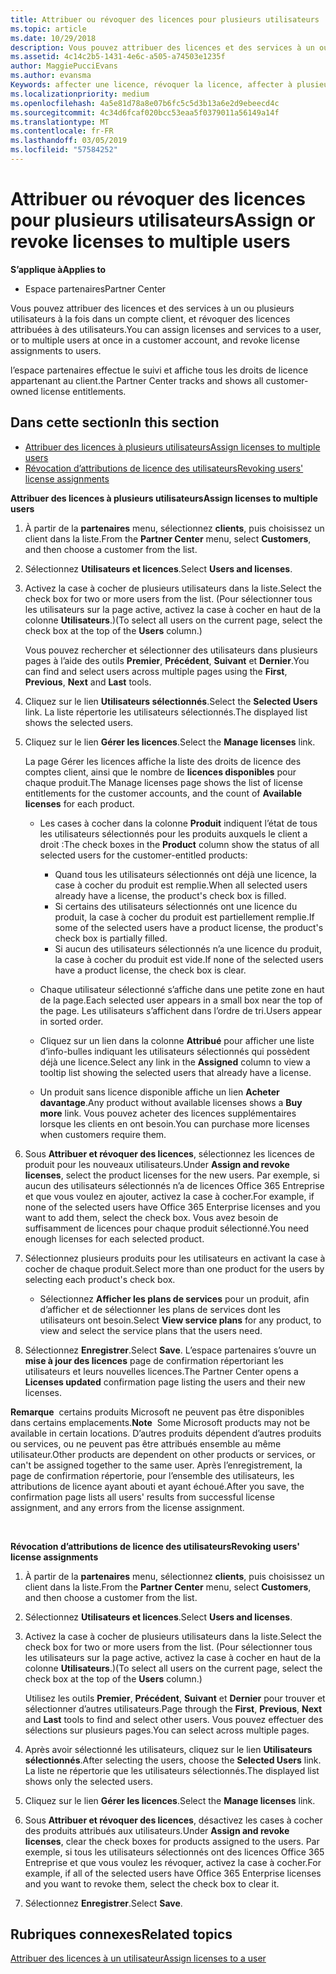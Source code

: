 ```yaml
---
title: Attribuer ou révoquer des licences pour plusieurs utilisateurs | Espace partenaires
ms.topic: article
ms.date: 10/29/2018
description: Vous pouvez attribuer des licences et des services à un ou plusieurs utilisateurs à la fois dans un compte client, et révoquer des licences attribuées à des utilisateurs.
ms.assetid: 4c14c2b5-1431-4e6c-a505-a74503e1235f
author: MaggiePucciEvans
ms.author: evansma
Keywords: affecter une licence, révoquer la licence, affecter à plusieurs utilisateurs,
ms.localizationpriority: medium
ms.openlocfilehash: 4a5e81d78a8e07b6fc5c5d3b13a6e2d9ebeecd4c
ms.sourcegitcommit: 4c34d6fcaf020bcc53eaa5f0379011a56149a14f
ms.translationtype: MT
ms.contentlocale: fr-FR
ms.lasthandoff: 03/05/2019
ms.locfileid: "57584252"
---
```

# <a name="assign-or-revoke-licenses-to-multiple-users"></a><span data-ttu-id="7b404-104">Attribuer ou révoquer des licences pour plusieurs utilisateurs</span><span class="sxs-lookup"><span data-stu-id="7b404-104">Assign or revoke licenses to multiple users</span></span>

<span data-ttu-id="7b404-105">**S’applique à**</span><span class="sxs-lookup"><span data-stu-id="7b404-105">**Applies to**</span></span>

-  <span data-ttu-id="7b404-106">Espace partenaires</span><span class="sxs-lookup"><span data-stu-id="7b404-106">Partner Center</span></span>

<span data-ttu-id="7b404-107">Vous pouvez attribuer des licences et des services à un ou plusieurs utilisateurs à la fois dans un compte client, et révoquer des licences attribuées à des utilisateurs.</span><span class="sxs-lookup"><span data-stu-id="7b404-107">You can assign licenses and services to a user, or to multiple users at once in a customer account, and revoke license assignments to users.</span></span>

<span data-ttu-id="7b404-108">l’espace partenaires effectue le suivi et affiche tous les droits de licence appartenant au client.</span><span class="sxs-lookup"><span data-stu-id="7b404-108">the Partner Center tracks and shows all customer-owned license entitlements.</span></span>

## <a name="in-this-section"></a><span data-ttu-id="7b404-109">Dans cette section</span><span class="sxs-lookup"><span data-stu-id="7b404-109">In this section</span></span>


-   [<span data-ttu-id="7b404-110">Attribuer des licences à plusieurs utilisateurs</span><span class="sxs-lookup"><span data-stu-id="7b404-110">Assign licenses to multiple users</span></span>](#assign-licenses-to-groups)
-   [<span data-ttu-id="7b404-111">Révocation d’attributions de licence des utilisateurs</span><span class="sxs-lookup"><span data-stu-id="7b404-111">Revoking users' license assignments</span></span>](#revoking-licenses)

<a href="" id="assign-licenses-to-groups"></a>
<span data-ttu-id="7b404-112">**Attribuer des licences à plusieurs utilisateurs**</span><span class="sxs-lookup"><span data-stu-id="7b404-112">**Assign licenses to multiple users**</span></span>

1.  <span data-ttu-id="7b404-113">À partir de la **partenaires** menu, sélectionnez **clients**, puis choisissez un client dans la liste.</span><span class="sxs-lookup"><span data-stu-id="7b404-113">From the **Partner Center** menu, select **Customers**, and then choose a customer from the list.</span></span>
2.  <span data-ttu-id="7b404-114">Sélectionnez **Utilisateurs et licences**.</span><span class="sxs-lookup"><span data-stu-id="7b404-114">Select **Users and licenses**.</span></span>
3.  <span data-ttu-id="7b404-115">Activez la case à cocher de plusieurs utilisateurs dans la liste.</span><span class="sxs-lookup"><span data-stu-id="7b404-115">Select the check box for two or more users from the list.</span></span> <span data-ttu-id="7b404-116">(Pour sélectionner tous les utilisateurs sur la page active, activez la case à cocher en haut de la colonne **Utilisateurs**.)</span><span class="sxs-lookup"><span data-stu-id="7b404-116">(To select all users on the current page, select the check box at the top of the **Users** column.)</span></span>

    <span data-ttu-id="7b404-117">Vous pouvez rechercher et sélectionner des utilisateurs dans plusieurs pages à l’aide des outils **Premier**, **Précédent**, **Suivant** et **Dernier**.</span><span class="sxs-lookup"><span data-stu-id="7b404-117">You can find and select users across multiple pages using the **First**, **Previous**, **Next** and **Last** tools.</span></span>

4.  <span data-ttu-id="7b404-118">Cliquez sur le lien **Utilisateurs sélectionnés**.</span><span class="sxs-lookup"><span data-stu-id="7b404-118">Select the **Selected Users** link.</span></span> <span data-ttu-id="7b404-119">La liste répertorie les utilisateurs sélectionnés.</span><span class="sxs-lookup"><span data-stu-id="7b404-119">The displayed list shows the selected users.</span></span>
5.  <span data-ttu-id="7b404-120">Cliquez sur le lien **Gérer les licences**.</span><span class="sxs-lookup"><span data-stu-id="7b404-120">Select the **Manage licenses** link.</span></span>

    <span data-ttu-id="7b404-121">La page Gérer les licences affiche la liste des droits de licence des comptes client, ainsi que le nombre de **licences disponibles** pour chaque produit.</span><span class="sxs-lookup"><span data-stu-id="7b404-121">The Manage licenses page shows the list of license entitlements for the customer accounts, and the count of **Available licenses** for each product.</span></span>

    -   <span data-ttu-id="7b404-122">Les cases à cocher dans la colonne **Produit** indiquent l’état de tous les utilisateurs sélectionnés pour les produits auxquels le client a droit&nbsp;:</span><span class="sxs-lookup"><span data-stu-id="7b404-122">The check boxes in the **Product** column show the status of all selected users for the customer-entitled products:</span></span>

        -   <span data-ttu-id="7b404-123">Quand tous les utilisateurs sélectionnés ont déjà une licence, la case à cocher du produit est remplie.</span><span class="sxs-lookup"><span data-stu-id="7b404-123">When all selected users already have a license, the product's check box is filled.</span></span>
        -   <span data-ttu-id="7b404-124">Si certains des utilisateurs sélectionnés ont une licence du produit, la case à cocher du produit est partiellement remplie.</span><span class="sxs-lookup"><span data-stu-id="7b404-124">If some of the selected users have a product license, the product's check box is partially filled.</span></span>
        -   <span data-ttu-id="7b404-125">Si aucun des utilisateurs sélectionnés n’a une licence du produit, la case à cocher du produit est vide.</span><span class="sxs-lookup"><span data-stu-id="7b404-125">If none of the selected users have a product license, the check box is clear.</span></span>
    -   <span data-ttu-id="7b404-126">Chaque utilisateur sélectionné s’affiche dans une petite zone en haut de la page.</span><span class="sxs-lookup"><span data-stu-id="7b404-126">Each selected user appears in a small box near the top of the page.</span></span> <span data-ttu-id="7b404-127">Les utilisateurs s’affichent dans l’ordre de tri.</span><span class="sxs-lookup"><span data-stu-id="7b404-127">Users appear in sorted order.</span></span>

    -   <span data-ttu-id="7b404-128">Cliquez sur un lien dans la colonne **Attribué** pour afficher une liste d’info-bulles indiquant les utilisateurs sélectionnés qui possèdent déjà une licence.</span><span class="sxs-lookup"><span data-stu-id="7b404-128">Select any link in the **Assigned** column to view a tooltip list showing the selected users that already have a license.</span></span>

    -   <span data-ttu-id="7b404-129">Un produit sans licence disponible affiche un lien **Acheter davantage**.</span><span class="sxs-lookup"><span data-stu-id="7b404-129">Any product without available licenses shows a **Buy more** link.</span></span> <span data-ttu-id="7b404-130">Vous pouvez acheter des licences supplémentaires lorsque les clients en ont besoin.</span><span class="sxs-lookup"><span data-stu-id="7b404-130">You can purchase more licenses when customers require them.</span></span>

6.  <span data-ttu-id="7b404-131">Sous **Attribuer et révoquer des licences**, sélectionnez les licences de produit pour les nouveaux utilisateurs.</span><span class="sxs-lookup"><span data-stu-id="7b404-131">Under **Assign and revoke licenses**, select the product licenses for the new users.</span></span> <span data-ttu-id="7b404-132">Par exemple, si aucun des utilisateurs sélectionnés n’a de licences Office&nbsp;365 Entreprise et que vous voulez en ajouter, activez la case à cocher.</span><span class="sxs-lookup"><span data-stu-id="7b404-132">For example, if none of the selected users have Office 365 Enterprise licenses and you want to add them, select the check box.</span></span> <span data-ttu-id="7b404-133">Vous avez besoin de suffisamment de licences pour chaque produit sélectionné.</span><span class="sxs-lookup"><span data-stu-id="7b404-133">You need enough licenses for each selected product.</span></span>
7.  <span data-ttu-id="7b404-134">Sélectionnez plusieurs produits pour les utilisateurs en activant la case à cocher de chaque produit.</span><span class="sxs-lookup"><span data-stu-id="7b404-134">Select more than one product for the users by selecting each product's check box.</span></span>
    -   <span data-ttu-id="7b404-135">Sélectionnez **Afficher les plans de services** pour un produit, afin d’afficher et de sélectionner les plans de services dont les utilisateurs ont besoin.</span><span class="sxs-lookup"><span data-stu-id="7b404-135">Select **View service plans** for any product, to view and select the service plans that the users need.</span></span>

8.  <span data-ttu-id="7b404-136">Sélectionnez **Enregistrer**.</span><span class="sxs-lookup"><span data-stu-id="7b404-136">Select **Save**.</span></span> <span data-ttu-id="7b404-137">L’espace partenaires s’ouvre un **mise à jour des licences** page de confirmation répertoriant les utilisateurs et leurs nouvelles licences.</span><span class="sxs-lookup"><span data-stu-id="7b404-137">The Partner Center opens a **Licenses updated** confirmation page listing the users and their new licenses.</span></span>

<span data-ttu-id="7b404-138">**Remarque**  certains produits Microsoft ne peuvent pas être disponibles dans certains emplacements.</span><span class="sxs-lookup"><span data-stu-id="7b404-138">**Note**  Some Microsoft products may not be available in certain locations.</span></span> <span data-ttu-id="7b404-139">D’autres produits dépendent d’autres produits ou services, ou ne peuvent pas être attribués ensemble au même utilisateur.</span><span class="sxs-lookup"><span data-stu-id="7b404-139">Other products are dependent on other products or services, or can't be assigned together to the same user.</span></span> <span data-ttu-id="7b404-140">Après l’enregistrement, la page de confirmation répertorie, pour l’ensemble des utilisateurs, les attributions de licence ayant abouti et ayant échoué.</span><span class="sxs-lookup"><span data-stu-id="7b404-140">After you save, the confirmation page lists all users' results from successful license assignment, and any errors from the license assignment.</span></span>

 

<a href="" id="revoking-licenses"></a>
<span data-ttu-id="7b404-141">**Révocation d’attributions de licence des utilisateurs**</span><span class="sxs-lookup"><span data-stu-id="7b404-141">**Revoking users' license assignments**</span></span>

1.  <span data-ttu-id="7b404-142">À partir de la **partenaires** menu, sélectionnez **clients**, puis choisissez un client dans la liste.</span><span class="sxs-lookup"><span data-stu-id="7b404-142">From the **Partner Center** menu, select **Customers**, and then choose a customer from the list.</span></span>
2.  <span data-ttu-id="7b404-143">Sélectionnez **Utilisateurs et licences**.</span><span class="sxs-lookup"><span data-stu-id="7b404-143">Select **Users and licenses**.</span></span>
3.  <span data-ttu-id="7b404-144">Activez la case à cocher de plusieurs utilisateurs dans la liste.</span><span class="sxs-lookup"><span data-stu-id="7b404-144">Select the check box for two or more users from the list.</span></span> <span data-ttu-id="7b404-145">(Pour sélectionner tous les utilisateurs sur la page active, activez la case à cocher en haut de la colonne **Utilisateurs**.)</span><span class="sxs-lookup"><span data-stu-id="7b404-145">(To select all users on the current page, select the check box at the top of the **Users** column.)</span></span>

    <span data-ttu-id="7b404-146">Utilisez les outils **Premier**, **Précédent**, **Suivant** et **Dernier** pour trouver et sélectionner d’autres utilisateurs.</span><span class="sxs-lookup"><span data-stu-id="7b404-146">Page through the **First**, **Previous**, **Next** and **Last** tools to find and select other users.</span></span> <span data-ttu-id="7b404-147">Vous pouvez effectuer des sélections sur plusieurs pages.</span><span class="sxs-lookup"><span data-stu-id="7b404-147">You can select across multiple pages.</span></span>

4.  <span data-ttu-id="7b404-148">Après avoir sélectionné les utilisateurs, cliquez sur le lien **Utilisateurs sélectionnés**.</span><span class="sxs-lookup"><span data-stu-id="7b404-148">After selecting the users, choose the **Selected Users** link.</span></span> <span data-ttu-id="7b404-149">La liste ne répertorie que les utilisateurs sélectionnés.</span><span class="sxs-lookup"><span data-stu-id="7b404-149">The displayed list shows only the selected users.</span></span>
5.  <span data-ttu-id="7b404-150">Cliquez sur le lien **Gérer les licences**.</span><span class="sxs-lookup"><span data-stu-id="7b404-150">Select the **Manage licenses** link.</span></span>
6.  <span data-ttu-id="7b404-151">Sous **Attribuer et révoquer des licences**, désactivez les cases à cocher des produits attribués aux utilisateurs.</span><span class="sxs-lookup"><span data-stu-id="7b404-151">Under **Assign and revoke licenses**, clear the check boxes for products assigned to the users.</span></span> <span data-ttu-id="7b404-152">Par exemple, si tous les utilisateurs sélectionnés ont des licences Office&nbsp;365 Entreprise et que vous voulez les révoquer, activez la case à cocher.</span><span class="sxs-lookup"><span data-stu-id="7b404-152">For example, if all of the selected users have Office 365 Enterprise licenses and you want to revoke them, select the check box to clear it.</span></span>
7.  <span data-ttu-id="7b404-153">Sélectionnez **Enregistrer**.</span><span class="sxs-lookup"><span data-stu-id="7b404-153">Select **Save**.</span></span>

## <a name="related-topics"></a><span data-ttu-id="7b404-154">Rubriques connexes</span><span class="sxs-lookup"><span data-stu-id="7b404-154">Related topics</span></span>


[<span data-ttu-id="7b404-155">Attribuer des licences à un utilisateur</span><span class="sxs-lookup"><span data-stu-id="7b404-155">Assign licenses to a user</span></span>](assign-licenses-to-users.md)

 

 



